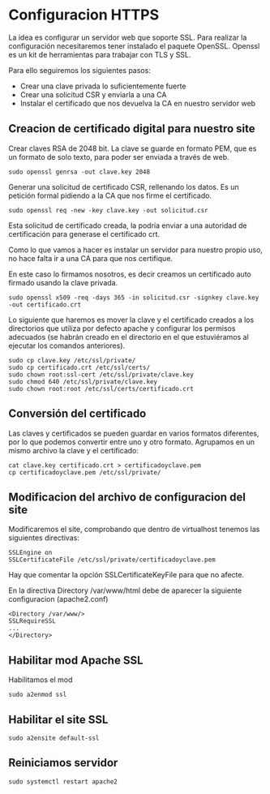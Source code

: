 # Configuracion HTTPS

La idea es configurar un servidor web que soporte SSL. Para realizar la configuración necesitaremos tener instalado el paquete OpenSSL. Openssl es un kit de herramientas para trabajar con TLS y SSL.

Para ello seguiremos los siguientes pasos:
* Crear una clave privada lo suficientemente fuerte
* Crear una solicitud CSR y enviarla a una CA
* Instalar el certificado que nos devuelva la CA en nuestro servidor web


## Creacion de certificado digital para nuestro site

Crear claves RSA de 2048 bit. La clave se guarde en formato PEM, que es un formato de solo texto,
para poder ser enviada a través de web.

```
sudo openssl genrsa -out clave.key 2048
```
Generar una solicitud de certificado CSR, rellenando los datos. Es un petición formal pidiendo
a la CA que nos firme el certificado.
```
sudo openssl req -new -key clave.key -out solicitud.csr
```
Esta solicitud de certificado creada, la podría enviar a una autoridad de certificación para generase el
certificado crt. 

Como lo que vamos a hacer es instalar un servidor para nuestro propio uso, no hace falta ir a una CA
para que nos certifique.

En este caso lo firmamos nosotros, es decir creamos un certificado auto firmado usando
la clave privada.
```
sudo openssl x509 -req -days 365 -in solicitud.csr -signkey clave.key -out certificado.crt
```
Lo siguiente que haremos es mover la clave y el certificado creados a los directorios que utiliza por
defecto apache y configurar los permisos adecuados (se habrán creado en el directorio en el que
estuviéramos al ejecutar los comandos anteriores).
```
sudo cp clave.key /etc/ssl/private/
sudo cp certificado.crt /etc/ssl/certs/
sudo chown root:ssl-cert /etc/ssl/private/clave.key
sudo chmod 640 /etc/ssl/private/clave.key
sudo chown root:root /etc/ssl/certs/certificado.crt 
```
## Conversión del certificado

Las claves y certificados se pueden guardar en varios formatos diferentes, por lo que podemos 
convertir entre uno y otro formato. Agrupamos en un mismo archivo la clave y el certificado:

```
cat clave.key certificado.crt > certificadoyclave.pem
cp certificadoyclave.pem /etc/ssl/private/
```
## Modificacion del archivo de configuracion del site

Modificaremos el site, comprobando que dentro de virtualhost tenemos las siguientes
directivas:
```
SSLEngine on
SSLCertificateFile /etc/ssl/private/certificadoyclave.pem
```
Hay que comentar la opción SSLCertificateKeyFile para que no afecte.

En la directiva Directory /var/www/html debe de aparecer la siguiente configuracion (apache2.conf)
```
<Directory /var/www/>
SSLRequireSSL
...
</Directory>
```
## Habilitar mod Apache SSL

Habilitamos el mod 
```
sudo a2enmod ssl
```
## Habilitar el site SSL
```
sudo a2ensite default-ssl
```
## Reiniciamos servidor
```
sudo systemctl restart apache2
```

